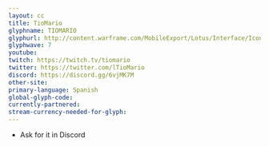 ```yaml
---
layout: cc
title: TioMario 
glyphname: TIOMARIO
glyphurl: http://content.warframe.com/MobileExport/Lotus/Interface/Icons/Player/ContentCreators/TioMario.png
glyphwave: 7
youtube: 
twitch: https://twitch.tv/tiomario
twitter: https://twitter.com/lTioMario
discord: https://discord.gg/6vjMK7M
other-site: 
primary-language: Spanish
global-glyph-code: 
currently-partnered: 
stream-currency-needed-for-glyph: 
---
```

* Ask for it in Discord
